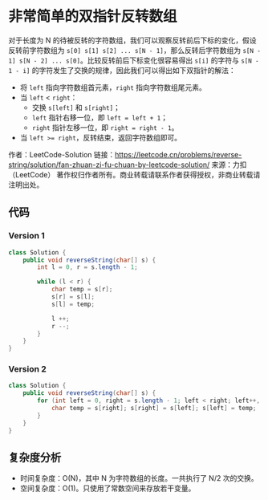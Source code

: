 # 非常简单的双指针反转数组

对于长度为 N 的待被反转的字符数组，我们可以观察反转前后下标的变化，假设反转前字符数组为 ``s[0] s[1] s[2] ... s[N - 1]``，那么反转后字符数组为 ``s[N - 1] s[N - 2] ... s[0]``。比较反转前后下标变化很容易得出 ``s[i]`` 的字符与 ``s[N - 1 - i]`` 的字符发生了交换的规律，因此我们可以得出如下双指针的解法：

- 将 ``left`` 指向字符数组首元素，``right`` 指向字符数组尾元素。
- 当 ``left`` < ``right``：
	- 交换 ``s[left]`` 和 ``s[right]``；
	- ``left`` 指针右移一位，即 ``left = left + 1``；
	- ``right`` 指针左移一位，即 ``right = right - 1``。
- 当 ``left >= right``，反转结束，返回字符数组即可。

作者：LeetCode-Solution
链接：https://leetcode.cn/problems/reverse-string/solution/fan-zhuan-zi-fu-chuan-by-leetcode-solution/
来源：力扣（LeetCode）
著作权归作者所有。商业转载请联系作者获得授权，非商业转载请注明出处。

## 代码

### Version 1

```java
class Solution {
    public void reverseString(char[] s) {
        int l = 0, r = s.length - 1;

        while (l < r) {
            char temp = s[r];
            s[r] = s[l];
            s[l] = temp;

            l ++;
            r --; 
        }
    }
}
```

### Version 2

```java
class Solution {
    public void reverseString(char[] s) {
        for (int left = 0, right = s.length - 1; left < right; left++, right--) {
            char temp = s[right]; s[right] = s[left]; s[left] = temp;
        }
    }
}
```

## 复杂度分析

- 时间复杂度：O(N)，其中 N 为字符数组的长度。一共执行了 N/2 次的交换。
- 空间复杂度：O(1)。只使用了常数空间来存放若干变量。
